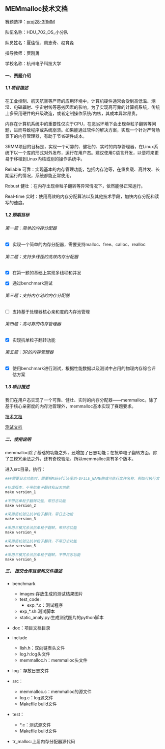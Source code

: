 ## MEMmalloc技术文档

赛题选择：[proj28-3RMM](https://github.com/oscomp/proj28-3RMM)

队伍名称：HDU_702_OS_小分队

队员姓名：夏佳恒、周志奇、赵育淼

指导教师：贾刚勇

学校名称：杭州电子科技大学

#### 一、赛题介绍

##### 1.1 项目描述

在工业控制、航天航空等严苛的应用环境中，计算机硬件通常会受到高低温、潮湿、电磁辐射、宇宙射线等恶劣因素的影响。为了实现高可靠的计算机系统，传统上多采用硬件的升级改造，或者定制操作系统/内核，其成本异常昂贵。

内存在计算机系统中的重要性仅次于CPU，在恶劣环境下会出现单粒子翻转等问题，进而导致程序或系统崩溃。如果能通过软件的解决方案，实现一个针对严苛场景下的内存管理器，有助于节省硬件成本。

3RMM项目的目标是，实现一个可靠的、健壮的、实时的内存管理器，在Linux系统下以一个库的形式对外发布，运行在用户态。建议使用C语言开发，以便将来更易于移植到Linux内核或别的操作系统中。

Reliable 可靠：实现基本的内存管理功能，包括内存池等，在重负载、高并发、长期运行的情况，系统都能正常使用。

Robust 健壮：在内存出现单粒子翻转等异常情况下，依然能够正常运行。

Real-time 实时：使用高效的内存分配算法以及其他技术手段，加快内存分配和读写的速度。

##### 1.2 预期目标

###### 第一题：简单的内存分配器

- [x] 实现一个简单的内存分配器，需要支持malloc、free、calloc、realloc

###### 第二题：支持多线程的高效内存分配器

- [x] 在第一题的基础上实现多线程和并发

- [x] 通过benchmark测试

###### 第三题：支持内存池的内存分配器

- [ ] 支持基于处理器核心亲和度的内存池管理

###### 第四题：高可靠的内存管理器

- [x] 实现抗单粒子翻转功能

###### 第五题：3R的内存管理器

- [x] 使用benchmark进行测试，根据性能数据以及测试中占用的物理内存综合评估方案

##### 1.3 项目描述

我们在用户态实现了一个可靠、健壮、实时的内存分配器——memmalloc。除了基于核心亲密度的内存池管理外，memmalloc基本实现了赛题要求。

[技术文档](https://gitlab.eduxiji.net/xiajiaheng/project788067-126918/-/blob/master/doc/%E6%8A%80%E6%9C%AF%E6%96%87%E6%A1%A3.md)

[测试文档](https://gitlab.eduxiji.net/xiajiaheng/project788067-126918/-/blob/master/doc/TEST.md)

##### 二、使用说明

memmalloc除了基础的功能之外，还增加了日志功能；在抗单粒子翻转方面，除了三模冗余法之外，还有奇校验法。所以memmalloc具有多个版本。

进入src目录，执行：

```makefile
###需要日志功能时，需要把Makefile里的-DFILE_NAME换成可执行文件名称，例如可执行文件名称是memmalloc.out,需要把-DFILE_NAME='"log.out"换成-DFILE_NAME='"memmalloc.out"'

#标准版本，不带抗单子翻转和日志功能
make version_1

#不带抗单粒子翻转功能，带日志功能
make version_2

#采用奇校验法抗单粒子翻转，带日志功能
make version_3

#采用三模冗余法抗单粒子翻转，带日志功能
make version_4

#采用奇校验法抗单粒子翻转，不带日志功能
make version_5

#采用三模冗余法抗单粒子翻转，不带日志功能
make version_6
```



##### 三、 提交仓库目录和文件描述

* benchmark
  * images:存放生成的测试结果图片
  * test_code:
    * exp_*.c：测试程序
  * exp_*.sh:测试脚本
  * static_analy.py:生成测试图片的python脚本
* doc：项目文档目录
* include
  * lish.h：双向链表头文件
  * log.h:log头文件
  * memmalloc.h：memmalloc头文件
* log：存放日志文件
* src：
  * memmalloc.c：memmalloc的源文件
  * log.c：log源文件
  * Makefile build文件

* test：
  * *.c：测试源文件
  * Makefile build文件

* tr_malloc:上届内存分配器源代码





